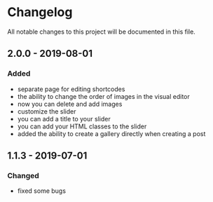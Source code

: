 # Changelog

All notable changes to this project will be documented in this file.

## 2.0.0 - 2019-08-01

### Added

*  separate page for editing shortcodes
*  the ability to change the order of images in the visual editor
*  now you can delete and add images
*  customize the slider
*  you can add a title to your slider
*  you can add your HTML classes to the slider
*  added the ability to create a gallery directly when creating a post

## 1.1.3 - 2019-07-01

### Changed

*  fixed some bugs

